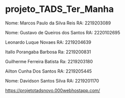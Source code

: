 # projeto_TADS_Ter_Manha

Nome: Marcos Paulo da Silva Reis RA: 2219203089

Nome: Gustavo de Queiros dos Santos RA: 2220102695

Leonardo Luque Novaes 
RA: 2219204639

Itallo Porangaba Barbosa 
Ra: 2219200831

Guilherme Ferreira Batista
Ra: 2219203180

Ailton Cunha Dos Santos
RA: 2219205445

Nome: Davidson Santos Silva RA: 2219201170


https://projetotadsnovo.000webhostapp.com/
